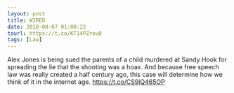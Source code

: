 ```yaml
---
layout: post
title: WIRED
date: 2018-08-07 01:00:22
tourl: https://t.co/KT14PZrouQ
tags: [Law]
---
```

Alex Jones is being sued the parents of a child murdered at Sandy Hook for spreading the lie that the shooting was a hoax. And because free speech law was really created a half century ago, this case will determine how we think of it in the internet age. https://t.co/CS9iQ465OP